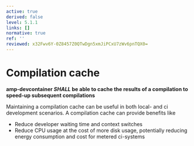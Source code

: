 ```yaml
---
active: true
derived: false
level: 5.1.1
links: []
normative: true
ref: ''
reviewed: x32Fwv6Y-0Z8457Z0QTwDgn5xmJiPCxU7zWv6pnTQX0=
---
```


# Compilation cache

**amp-devcontainer *SHALL* be able to cache the results of a compilation to speed-up subsequent compilations**

Maintaining a compilation cache can be useful in both local- and ci development scenarios.
A compilation cache can provide benefits like
- Reduce developer waiting time and context switches
- Reduce CPU usage at the cost of more disk usage, potentially reducing energy consumption and cost for metered ci-systems